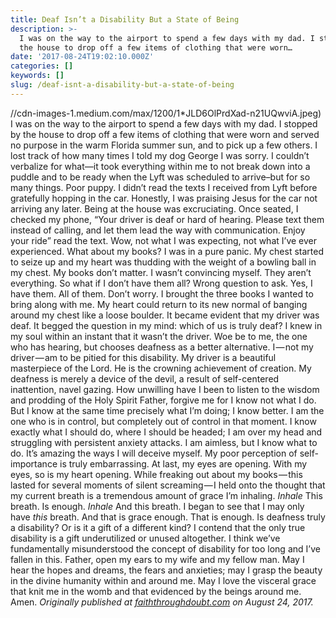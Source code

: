 ```yaml
---
title: Deaf Isn’t a Disability But a State of Being
description: >-
  I was on the way to the airport to spend a few days with my dad. I stopped by
  the house to drop off a few items of clothing that were worn…
date: '2017-08-24T19:02:10.000Z'
categories: []
keywords: []
slug: /deaf-isnt-a-disability-but-a-state-of-being
---
```

//cdn-images-1.medium.com/max/1200/1*JLD6OlPrdXad-n21UQwviA.jpeg)
I was on the way to the airport to spend a few days with my dad. I stopped by the house to drop off a few items of clothing that were worn and served no purpose in the warm Florida summer sun, and to pick up a few others. I lost track of how many times I told my dog George I was sorry. I couldn’t verbalize for what—it took everything within me to not break down into a puddle and to be ready when the Lyft was scheduled to arrive–but for so many things. Poor puppy.
I didn’t read the texts I received from Lyft before gratefully hopping in the car. Honestly, I was praising Jesus for the car not arriving any later. Being at the house was excruciating. Once seated, I checked my phone, “Your driver is deaf or hard of hearing. Please text them instead of calling, and let them lead the way with communication. Enjoy your ride” read the text. Wow, not what I was expecting, not what I’ve ever experienced.
What about my books? I was in a pure panic. My chest started to seize up and my heart was thudding with the weight of a bowling ball in my chest. My books don’t matter. I wasn’t convincing myself. They aren’t everything. So what if I don’t have them all? Wrong question to ask. Yes, I have them. All of them. Don’t worry. I brought the three books I wanted to bring along with me. My heart could return to its new normal of banging around my chest like a loose boulder.
It became evident that my driver was deaf. It begged the question in my mind: which of us is truly deaf? I knew in my soul within an instant that it wasn’t the driver. Woe be to me, the one who has hearing, but chooses deafness as a better alternative. I — not my driver — am to be pitied for this disability. My driver is a beautiful masterpiece of the Lord. He is the crowning achievement of creation. My deafness is merely a device of the devil, a result of self-centered inattention, navel gazing.
How unwilling have I been to listen to the wisdom and prodding of the Holy Spirit Father, forgive me for I know not what I do. But I know at the same time precisely what I’m doing; I know better.
I am the one who is in control, but completely out of control in that moment. I know exactly what I should do, where I should be headed; I am over my head and struggling with persistent anxiety attacks. I am aimless, but I know what to do. It’s amazing the ways I will deceive myself. My poor perception of self-importance is truly embarrassing. At last, my eyes are opening.
With my eyes, so is my heart opening. While freaking out about my books — this lasted for several moments of silent screaming — I held onto the thought that my current breath is a tremendous amount of grace I’m inhaling. _Inhale_ This breath. Is enough. _Inhale_ And this breath. I began to see that I may only have _this_ breath. And that is grace enough. That is enough.
Is deafness truly a disability? Or is it a gift of a different kind? I contend that the only true disability is a gift underutilized or unused altogether. I think we’ve fundamentally misunderstood the concept of disability for too long and I’ve fallen in this.
Father, open my ears to my wife and my fellow man. May I hear the hopes and dreams, the fears and anxieties; may I grasp the beauty in the divine humanity within and around me. May I love the visceral grace that knit me in the womb and that evidenced by the beings around me. Amen.
_Originally published at_ [_faiththroughdoubt.com_](http://faiththroughdoubt.com/deaf-isnt-disability-state/) _on August 24, 2017._
